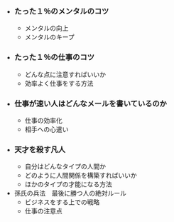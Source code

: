 - ### たった１％のメンタルのコツ 
    - メンタルの向上
    - メンタルのキープ 
- ### たった１％の仕事のコツ
    - どんな点に注意すればいいか
    - 効率よく仕事をする方法  
- ### 仕事が速い人はどんなメールを書いているのか  
    - 仕事の効率化
    - 相手への心遣い
- ### 天才を殺す凡人  
    - 自分はどんなタイプの人間か
    - どのように人間関係を構築すればいいか
    - ほかのタイプの才能になる方法
- 孫氏の兵法　最後に勝つ人の絶対ルール  
    - ビジネスをする上での戦略
    - 仕事の注意点
